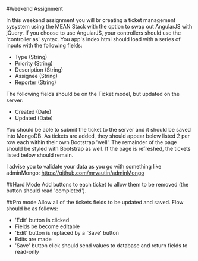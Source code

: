 #Weekend Assignment

In this weekend assignment you will br creating a ticket management sysystem using the MEAN Stack with the option to swap out AngularJS with jQuery. If you choose to use AngularJS, your controllers should use the 'controller as' syntax.  You app's index.html should load with a series of inputs with the following fields:

* Type (String)
* Priority (String)
* Description (String)
* Assignee (String)
* Reporter (String)

The following fields should be on the Ticket model, but updated on the server:
* Created (Date)
* Updated (Date)

You should be able to submit the ticket to the server and it should be saved into MongoDB. As tickets are added, they should appear below listed 2 per row each within their own Bootstrap 'well'. The remainder of the page should be styled with Bootstrap as well. If the page is refreshed, the tickets listed below should remain.   

I advise you to validate your data as you go with something like adminMongo: https://github.com/mrvautin/adminMongo

##Hard Mode
Add buttons to each ticket to allow them to be removed (the button should read 'completed'). 

##Pro mode
Allow all of the tickets fields to be updated and saved. Flow should be as follows:
* 'Edit' button is clicked
* Fields be become editable
* 'Edit' button is replaced by a 'Save' button
* Edits are made
* 'Save' button click should send values to database and return fields to read-only
